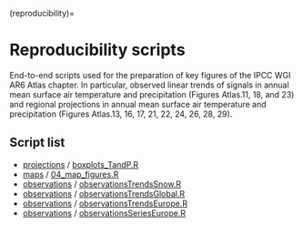 (reproducibility)=
# Reproducibility scripts

End-to-end scripts used for the preparation of key figures of the IPCC WGI AR6 Atlas chapter. In particular, observed linear trends of signals in annual mean surface air temperature and precipitation (Figures Atlas.11,  18, and 23) and  regional projections in annual mean surface air temperature and precipitation (Figures Atlas.13, 16, 17, 21, 22, 24, 26, 28, 29).

## Script list

 * [projections](projections) / [boxplots_TandP.R](./projections/boxplots_TandP.R)
 * [maps](maps) / [04_map_figures.R](../datasets-interactive-atlas/04_map_figures.R)
 * [observations](observations) / [observationsTrendsSnow.R](./observations/observationsTrendsSnow.R)
 * [observations](observations) / [observationsTrendsGlobal.R](./observations/observationsTrendsGlobal.R)
 * [observations](observations) / [observationsTrendsEurope.R](./observations/observationsTrendsEurope.R)
 * [observations](observations) / [observationsSeriesEurope.R](./observations/observationsSeriesEurope.R)

